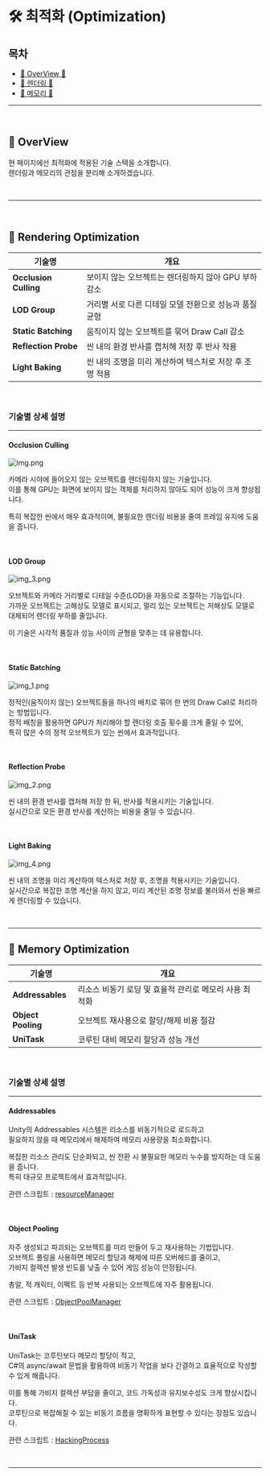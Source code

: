 # 🛠️ 최적화 (Optimization)



## 목차

- [🌙 OverView 🌙](#overview)
- [🎨 렌더링 🎨](#rendering-optimization)
- [🧠 메모리 🧠](#memory-optimization)

---

<br>

<a name="overview"></a>
## 🌙 OverView

현 페이지에선 최적화에 적용된 기술 스택을 소개합니다. <br>
렌더링과 메모리의 관점을 분리해 소개하겠습니다.

<br>

---

<br>

<a name="rendering-optimization"></a>
## 🎨 Rendering Optimization

| 기술명               | 개요                               |
|----------------------|----------------------------------|
| **Occlusion Culling** | 보이지 않는 오브젝트는 렌더링하지 않아 GPU 부하 감소  |
| **LOD Group**         | 거리별 서로 다른 디테일 모델 전환으로 성능과 품질 균형  |
| **Static Batching**   | 움직이지 않는 오브젝트를 묶어 Draw Call 감소    |
| **Reflection Probe**   | 씬 내의 환경 반사를 캡처해 저장 후 반사 적용       |
| **Light Baking**   | 씬 내의 조명을 미리 계산하여 텍스처로 저장 후 조명 적용 |

<br>

### 기술별 상세 설명

---


#### Occlusion Culling

![img.png](img.png)

카메라 시야에 들어오지 않는 오브젝트를 렌더링하지 않는 기술입니다.  
이를 통해 GPU는 화면에 보이지 않는 객체를 처리하지 않아도 되어 성능이 크게 향상됩니다.

특히 복잡한 씬에서 매우 효과적이며, 불필요한 렌더링 비용을 줄여 프레임 유지에 도움을 줍니다.

<br>

#### LOD Group

![img_3.png](img_3.png)

오브젝트와 카메라 거리별로 디테일 수준(LOD)을 자동으로 조절하는 기능입니다.  
가까운 오브젝트는 고해상도 모델로 표시되고, 멀리 있는 오브젝트는 저해상도 모델로 대체되어 렌더링 부하를 줄입니다.

이 기술은 시각적 품질과 성능 사이의 균형을 맞추는 데 유용합니다.

<br>

#### Static Batching

![img_1.png](img_1.png)

정적인(움직이지 않는) 오브젝트들을 하나의 배치로 묶어 한 번의 Draw Call로 처리하는 방법입니다.  
정적 배칭을 활용하면 GPU가 처리해야 할 렌더링 호출 횟수를 크게 줄일 수 있어,  
특히 많은 수의 정적 오브젝트가 있는 씬에서 효과적입니다.

<br>

#### Reflection Probe

![img_2.png](img_2.png)

씬 내의 환경 반사를 캡처해 저장 한 뒤, 반사를 적용시키는 기술입니다. <br>
실시간으로 모든 환경 반사를 계산하는 비용을 줄일 수 있습니다.

<br>

#### Light Baking

![img_4.png](img_4.png)

씬 내의 조명을 미리 계산하여 텍스처로 저장 후, 조명을 적용시키는 기술입니다. <br>
실시간으로 복잡한 조명 계산을 하지 않고, 미리 계산된 조명 정보를 불러와서 씬을 빠르게 렌더링할 수 있습니다.

<br>


---
<a name="memory-optimization"></a>
## 🧠 Memory Optimization

| 기술명              | 개요                              |
|---------------------|---------------------------------|
| **Addressables**    | 리소스 비동기 로딩 및 효율적 관리로 메모리 사용 최적화 |
| **Object Pooling**  | 오브젝트 재사용으로 할당/해제 비용 절감          |
| **UniTask**         | 코루틴 대비 메모리 할당과 성능 개선            |

<br>

### 기술별 상세 설명

---

#### Addressables

Unity의 Addressables 시스템은 리소스를 비동기적으로 로드하고  
필요하지 않을 때 메모리에서 해제하여 메모리 사용량을 최소화합니다.

복잡한 리소스 관리도 단순화되고, 씬 전환 시 불필요한 메모리 누수를 방지하는 데 도움을 줍니다.  
특히 대규모 프로젝트에서 효과적입니다.

관련 스크립트 : [resourceManager](https://github.com/Neronem/TheLastOne_Public/blob/main/Scripts/Manager/Subs/ResourceManager.cs#L15)

<br>

#### Object Pooling

자주 생성되고 파괴되는 오브젝트를 미리 만들어 두고 재사용하는 기법입니다.  
오브젝트 풀링을 사용하면 메모리 할당과 해제에 따른 오버헤드를 줄이고,  
가비지 컬렉션 발생 빈도를 낮출 수 있어 게임 성능이 안정됩니다.

총알, 적 캐릭터, 이펙트 등 반복 사용되는 오브젝트에 자주 활용됩니다.

관련 스크립트 : [ObjectPoolManager](https://github.com/Neronem/TheLastOne_Public/blob/main/Scripts/Manager/Subs/ObjectPoolManager.cs#L18)

<br>

#### UniTask

UniTask는 코루틴보다 메모리 할당이 적고,  
C#의 async/await 문법을 활용하여 비동기 작업을 보다 간결하고 효율적으로 작성할 수 있게 해줍니다.

이를 통해 가비지 컬렉션 부담을 줄이고, 코드 가독성과 유지보수성도 크게 향상시킵니다.  
코루틴으로 복잡해질 수 있는 비동기 흐름을 명확하게 표현할 수 있다는 장점도 있습니다.

관련 스크립트 : [HackingProcess](https://github.com/Neronem/TheLastOne_Public/blob/main/Scripts/Entity/Scripts/NPC/StatControllers/Base/BaseNpcStatController.cs#L254)

<br>

----